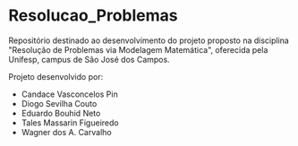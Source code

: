 # Resolucao_Problemas
Repositório destinado ao desenvolvimento do projeto proposto na disciplina "Resolução de Problemas via Modelagem Matemática", oferecida pela Unifesp, campus de São José dos Campos.

Projeto desenvolvido por:
<ul>
  <li>Candace Vasconcelos Pin</li>
  <li>Diogo Sevilha Couto</li>
  <li>Eduardo Bouhid Neto</li>
  <li>Tales Massarin Figueiredo</li>
  <li>Wagner dos A. Carvalho</li>
 </ul>

